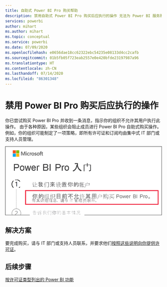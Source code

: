 ```yaml
---
title: 自助式 Power BI Pro 购买帮助
description: 禁用自助式 Power BI Pro 购买后应执行的操作 无法为 Power BI 服务购买 Power BI Pro。
services: powerbi
author: mihart
ms.author: mihart
ms.topic: conceptual
ms.service: powerbi
ms.date: 07/09/2020
ms.openlocfilehash: e0656dae18cc62322ebc54235e08133d4cc2cafb
ms.sourcegitcommit: 01b5fb05f723eab2557e0e420bfde23197987a96
ms.translationtype: HT
ms.contentlocale: zh-CN
ms.lasthandoff: 07/14/2020
ms.locfileid: "86301348"
---
```

# <a name="what-to-do-if-purchasing-power-bi-pro-is-disabled"></a>禁用 Power BI Pro 购买后应执行的操作

你已尝试购买 Power BI Pro 并收到一条消息，指示你的组织不允许其用户执行此操作。 由于各种原因，某些组织会阻止成员进行 Power BI Pro 自助式购买操作。  例如，你的组织可能制定了一项策略，即所有许可证和订阅均由集中式 IT 部门或支持人员管理。 

![显示选择“设置帐户”后的错误消息的屏幕截图](media/service-self-service-purchase-help/power-bi-error.png)

## <a name="solution"></a>解决方案
要完成购买，请与 IT 部门或支持人员联系，并要求他们[按照这些说明向你提供许可证](../admin/service-admin-manage-licenses.md)。

## <a name="next-steps"></a>后续步骤
[按许可证类型列出的 Power BI 功能](service-features-license-type.md)